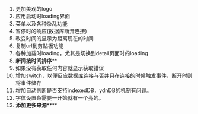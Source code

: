 1. 更加美观的logo
4. 应用启动时loading界面
5. 菜单以及各种杂乱功能
6. 暂停时的响应(数据库断开连接)
7. 改变时间的显示为距离现在的时间
8. 复制url到剪贴板功能
9. 各种加载时loading，尤其是切换到detail页面时的loading
10. **************新闻按时间排序****************
11. 如果没有获取任何内容就显示获取错误
12. 增加switch，以便反应数据库连接与否并只在连接的时候触发事件，断开时则将事件储存
13. 增加自动判断是否支持indexedDB，ydnDB的机制有问题。
14. 字体设置条需要一开始就有一个亮的。
15. **************添加更多来源******************